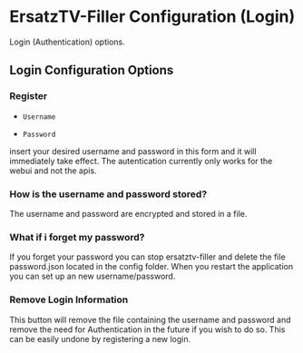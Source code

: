 # ErsatzTV-Filler Configuration (Login)

Login (Authentication) options.

## Login Configuration Options

### Register

- `Username`

- `Password`

insert your desired username and password in this form and it will immediately take effect. The autentication currently only works for the webui and not the apis.

### How is the username and password stored?

The username and password are encrypted and stored in a file.

### What if i forget my password?

If you forget your password you can stop ersatztv-filler and delete the file password.json located in the config folder. When you restart the application you can set up an new username/password.

### Remove Login Information

This button will remove the file containing the username and password and remove the need for Authentication in the future if you wish to do so. This can be easily undone by registering a new login.
